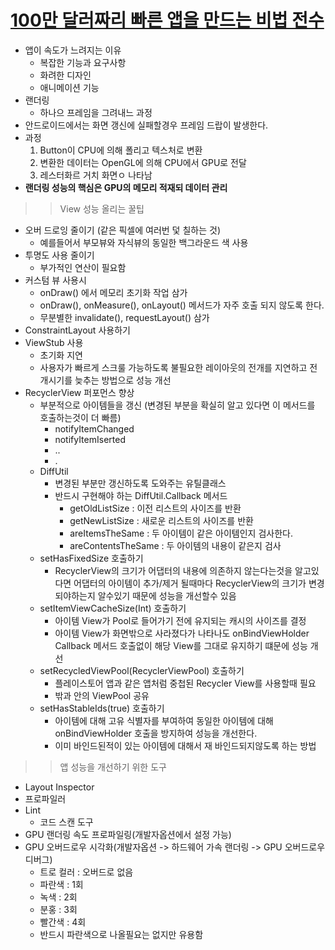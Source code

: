 [100만 달러짜리 빠른 앱을 만드는 비법 전수](https://tv.naver.com/v/15353556)
===
* 앱이 속도가 느려지는 이유
  * 복잡한 기능과 요구사항
  * 화려한 디자인
  * 애니메이션 기능
* 랜더링
  * 하나으 프레임을 그려내느 과정
* 안드로이드에서는 화면 갱신에 실패할경우 프레임 드랍이 발생한다. 
* 과정
  1. Button이 CPU에 의해 폴리고 텍스처로 변환
  2. 변환한 데이터는 OpenGL에 의해 CPU에서 GPU로 전달
  3. 레스터화르 거치 화면ㅇ 나타남
* **랜더링 성능의 핵심은 GPU의 메모리 적재되 데이터 관리**

>> View 성능 올리는 꿀팁
* 오버 드로잉 줄이기 (같은 픽셀에 여러번 덫 칠하는 것)
  * 예를들어서 부모뷰와 자식뷰의 동일한 백그라운드 색 사용
* 투명도 사용 줄이기
  * 부가적인 연산이 필요함
* 커스텀 뷰 사용시
  * onDraw() 에서 메모리 초기화 작업 삼가
  * onDraw(), onMeasure(), onLayout() 메서드가 자주 호출 되지 않도록 한다.
  * 무분별한 invalidate(), requestLayout() 삼가
* ConstraintLayout 사용하기
* ViewStub 사용
  * 초기화 지연
  * 사용자가 빠르게 스크룰 가능하도록 불필요한 레이아웃의 전개를 지연하고 전개시기를 늦추는 방법으로 성능 개선
* RecyclerView 퍼포먼스 향상
  * 부분적으로 아이템들을 갱신 (변경된 부분을 확실히 알고 있다면 이 메서드를 호출하는것이 더 빠름)
    * notifyItemChanged
    * notifyItemIserted
    * ..
    * .
  * DiffUtil
    * 변경된 부분만 갱신하도록 도와주는 유틸클래스
    * 반드시 구현해야 하는 DiffUtil.Callback 메서드
      * getOldListSize : 이전 리스트의 사이즈를 반환
      * getNewListSize : 새로운 리스트의 사이즈를 반환
      * areItemsTheSame : 두 아이템이 같은 아이템인지 검사한다.
      * areContentsTheSame : 두 아이템의 내용이 같은지 검사
  * setHasFixedSize 호출하기
    * RecyclerView의 크기가 어댑터의 내용에 의존하지 않는다는것을 알고있다면 어댑터의 아이템이 추가/제거 될때마다 RecyclerView의 크기가 변경되야하는지 알수있기 때문에 성능을 개선할수 있음
  * setItemViewCacheSize(Int) 호출하기
    * 아이템 View가 Pool로 들어가기 전에 유지되는 캐시의 사이즈를 결정
    * 아이템 View가 화면밖으로 사라졌다가 나타나도 onBindViewHolder Callback 메서드 호출없이 해당 View를 그대로 유지하기 떄문에 성능 개선
  * setRecycledViewPool(RecyclerViewPool) 호출하기
    * 플레이스토어 앱과 같은 앱처럼 중첩된 Recycler View를 사용할때 필요
    * 밖과 안의 ViewPool 공유
  * setHasStableIds(true) 호출하기
    * 아이템에 대해 고유 식별자를 부여하여 동일한 아이템에 대해 onBindViewHolder 호출을 방지하여 성능을 개선한다.
    * 이미 바인드된적이 있는 아이템에 대해서 재 바인드되지않도록 하는 방법
    
>> 앱 성능을 개선하기 위한 도구
* Layout Inspector
* 프로파일러
* Lint
  * 코드 스캔 도구
* GPU 랜더링 속도 프로파일링(개발자옵션에서 설정 가능)
* GPU 오버드로우 시각화(개발자옵션 -> 하드웨어 가속 랜더링 -> GPU 오버드로우 디버그)
  * 트로 컬러 : 오버드로 없음
  * 파란색 : 1회
  * 녹색 : 2회
  * 분홍 : 3회
  * 빨간색 : 4회
  * 반드시 파란색으로 나올필요는 없지만 유용함
    
